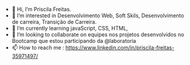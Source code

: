 - 👋 Hi, I’m Priscila Freitas.
- 👀 I’m interested in Desenvolvimento Web, Soft Skils, Desenvolvimento de carreira, Transição de Carreira.
- 🌱 I’m currently learning  javaScript, CSS, HTML, 
- 💞️ I’m looking to collaborate on  equipes nos projetos desenvolvidos no Bootcamp que estou participando da @laboratoria
- 📫 How to reach me  :                  https://www.linkedin.com/in/priscila-freitas-35971497/

<!---
cilafreitas/cilafreitas is a ✨ special ✨ repository because its `README.md` (this file) appears on your GitHub profile.
You can click the Preview link to take a look at your changes.
--->
